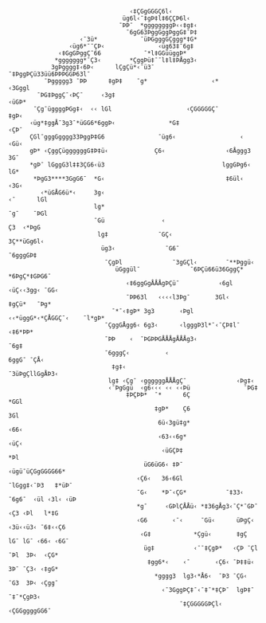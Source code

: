                                                                                                          
                                      ‹‡ÇGgGGGÇ6l‹                                                  
                                    üg6l‹¯‡gÞ‡l‡6ÇÇÞ6l‹                                             
                                   ¯ÞÞ¯  *ggggggggÞ‹‹‡g‡‹                                           
                                     ¯6gG63ÞggGggÞggG‡¯Þ‡                                           
                        ‹¯3ü*            ¯üÞGgggGÇggg*‡G*                                           
                     ‹üg6*¯¯ÇÞ‹               ‹üg63‡¯6g‡                                            
                  ‹‡GgGÞggÇ¯66            ¯*l‡GGüüggÞ*                                              
                 *ggggggg*¯Ç3‹        *ÇggÞü‡¯¯l‡l‡ÞÅgg3‹                                           
                3gÞgggg‡‹6Þ‹      lÇgÇü*‹¯ü3¯        ¯‡ÞggÞÇü33üü6ÞÞÞGGÞ63l¯                        
              ¯Þggggg3 ¯ÞÞ      ‡gÞ‡    ¯g*                  ‹*          ‹3Gggl                     
            ¯ÞG‡ÞggÇ¯‹ÞÇ¯     ‹3g‡                                           ‹üGÞ*                  
           ¯Çg¯üggggÞGg‡‹  ‹‹ lGl                     ‹ÇGGGGGÇ¯                 ‡gÞ‹                
          ‹üg*‡ggÅ¯3g3¯*üGG6*6ggÞ‹               *G‡                             ‹ÇÞ¯               
          ÇGl¯gggGgggg33ÞggÞ‡G6               ¯üg6‹                  ‹            ‹Gü‹              
          gÞ* ‹ÇggÇüggggggG‡Þ‡ü‹             Ç6‹                 ‹6Åggg3           3G¯              
          *gÞ¯ lGggG3l‡‡3ÇG6‹ü3                                 lggGÞg6‹           lG*              
           *ÞgG3****3GgG6¯  *G‹                                  ‡6ül‹            ‹3G‹              
             ‹*üGÅG6ü*‹     3g‹                                           ‹¯      lGl               
                            lg*                                          ¯g¯    ¯ÞGl                
                            ¯Gü                ‹                         Ç3  ‹*ÞgG                  
                             lg‡              ¯GÇ‹                     3Ç**üGg6l‹                   
                              üg3‹              ¯G6¯                 ¯6gggGÞ‡                       
                               ¯ÇgÞl              ¯3gGÇl‹        ¯**Þggü‹                           
                                  üGggül¯              ¯6ÞÇü66ü36GggÇ* *6ÞgÇ*‡GÞG6¯                 
                                     ‹‡6ggGgÅÅÅgÞÇü¯           ‹6gl   ‹üÇ‹‹3gg‹ ¯GG‹                
                                     ¯ÞÞ63l   ‹‹‹‹l3Þg¯       3Gl‹     ‡gÇü*   ¯Þg*                 
                                 ¯*¯‹‡gÞ* 3g3       ‹Þgl  ‹‹*üggG*‹*ÇÅGGÇ¯‹    ¯l*gÞ*               
                               ¯ÇggGÅgg6‹ 6g3‹      ‹lgggÞ3l*¯‹¯ÇÞ‡l¯         ‹‡6*ÞÞ*               
                               ¯ÞÞ    ‹  ¯ÞGÞÞGÅÅÅgÅÅÅg3‹                      ¯6g‡                 
                               ¯6gggÇ‹          ‹                        6ggG¯ ¯ÇÅ‹                 
                                 ‡g‡‹                               ¯3üÞgÇllGgÅÞ3‹                  
                                lg‡ ‹Çg¯ ‹ggggggÅÅÅgÇ¯              ‹Þg‡‹                           
                                ‹¯ÞgGgü  ‹g6‹‹‹ ‹‹ ‹‹Þü               ¯ÞG‡                          
                                     ‡ÞÇÞÞ*  ¯*      6Ç                 *GGl                        
                                             ‡gÞ*    Ç6                   3Gl                       
                                              6ü‹3gü‡g*                   ‹66‹                      
                                              ‹63‹‹6g*                    ‹üÇ‹                      
                                               ‹üGÇÞ‡                     *Þl                       
                                          üG6üG6‹ ‡Þ¯                   ‹ügü¯üÇGgGGGG66*            
                                        ‹Ç6‹   36‹6Gl                   ¯lGgg‡‹¯Þ3   ‡*üÞ¯          
                                        ¯G‹    *Þ¯‹ÇG*           ¯‡33‹ ¯6g6¯  ‹ül ‹3l‹ ‹üÞ          
                                        *g¯     ‹GÞlÇÅÅü‹ *‡36gÅg3‹¯Ç*¯GÞ¯  ‹Ç3 ‹Þl   l*‡G          
                                        ‹G6       ‹¯‹     ¯Gü‹      üÞgÇ‹ ‹3ü‹‹ü3‹ ¯6‡‹‹Ç6          
                                         ‹G‡            *Çgü‹       ‡gÇ  lG¯ lG¯ ‹66‹ ‹6G¯          
                                          üg‡           ‹¯¯‡ÇgÞ*   ‹ÇÞ ¯Çl ¯Þl  3Þ‹  ‹ÇG*           
                                           ‡gg6*‹    ‹¯       ‹Ç6‹ ¯Þ‡‡ü‹ 3Þ¯ ¯Ç3‹ ‹‡gG*            
                                             *gggg3  lg3‹*Å6‹  ¯Þ3 ¯ÇG‹ ¯G3  3Þ‹ ‹Çgg¯              
                                               ‹¯3GggÞÇ‡¯‹¯‡¯*‡ÇÞ¯  lgÞ‡¯  ¯‡¯*ÇgÞ3‹                
                                                    ¯‡ÇGGGGGÞÇl‹     ‹ÇGGggggGG6¯                   
                                                                                                       
                                                                                                    
<!--
**iiimabbie/iiimabbie** is a ✨ _special_ ✨ repository because its `README.md` (this file) appears on your GitHub profile.

Here are some ideas to get you started:

- 🔭 I’m currently working on ...
- 🌱 I’m currently learning ...
- 👯 I’m looking to collaborate on ...
- 🤔 I’m looking for help with ...
- 💬 Ask me about ...
- 📫 How to reach me: ...
- 😄 Pronouns: ...
- ⚡ Fun fact: ...
-->
